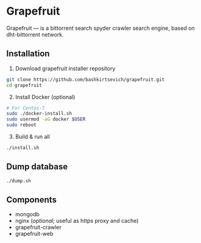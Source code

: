 # Grapefruit
Grapefruit — is a bittorrent search spyder crawler search engine, based on dht-bittorrent network.

## Installation
1. Download grapefruit installer repository
```bash
git clone https://github.com/bashkirtsevich/grapefruit.git
cd grapefruit
```
2. Install Docker (optional)
```bash
# For Centos-7
sudo ./docker-install.sh
sudo usermod -aG docker $USER
sudo reboot
```
3. Build & run all
```bash
./install.sh
```

## Dump database
```bash
./dump.sh
```

## Components
* mongodb
* nginx (_optional;_ useful as https proxy and cache)
* grapefruit-crawler
* grapefruit-web
